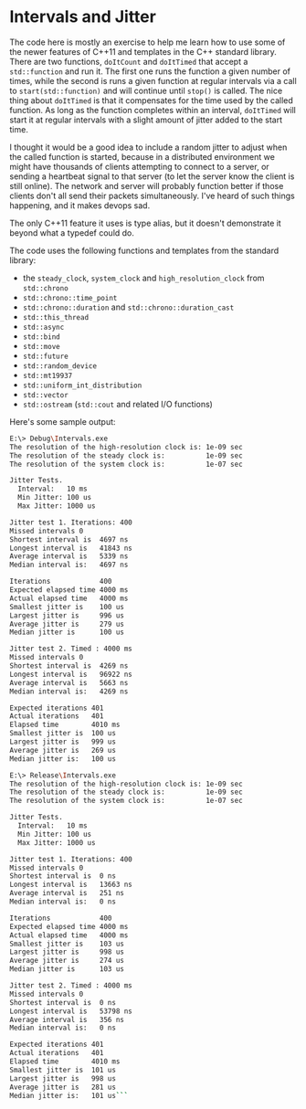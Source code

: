 # Intervals and Jitter

The code here is mostly an exercise to help me learn how to use some of the newer features of C++11 and templates in the C++ standard library. There are two functions, `doItCount` and `doItTimed` that accept a `std::function` and run it. The first one runs the function a given number of times, while the second is runs a given function at regular intervals via a call to `start(std::function)` and will continue until `stop()` is called. The nice thing about `doItTimed` is that it compensates for the time used by the called function. As long as the function completes within an interval, `doItTimed` will start it at regular intervals with a slight amount of jitter added to the start time.

I thought it would be a good idea to include a random jitter to adjust when the called function is started, because in a distributed environment we might have thousands of clients attempting to connect to a server, or sending a heartbeat signal to that server (to let the server know the client is still online). The network and server will probably function better if those clients don't all send their packets simultaneously. I've heard of such things happening, and it makes devops sad.

The only C++11 feature it uses is type alias, but it doesn't demonstrate it beyond what a typedef could do.

The code uses the following functions and templates from the standard library:

- the `steady_clock`, `system_clock` and `high_resolution_clock` from `std::chrono`
- `std::chrono::time_point`
- `std::chrono::duration` and `std::chrono::duration_cast`
- `std::this_thread`
- `std::async`
- `std::bind`
- `std::move`
- `std::future`
- `std::random_device`
- `std::mt19937`
- `std::uniform_int_distribution`
- `std::vector`
- `std::ostream` (`std::cout` and related I/O functions)


Here's some sample output:

``` sh
E:\> Debug\Intervals.exe
The resolution of the high-resolution clock is: 1e-09 sec
The resolution of the steady clock is:          1e-09 sec
The resolution of the system clock is:          1e-07 sec

Jitter Tests.
  Interval:   10 ms
  Min Jitter: 100 us
  Max Jitter: 1000 us

Jitter test 1. Iterations: 400
Missed intervals 0
Shortest interval is  4697 ns
Longest interval is   41843 ns
Average interval is   5339 ns
Median interval is:   4697 ns

Iterations            400
Expected elapsed time 4000 ms
Actual elapsed time   4000 ms
Smallest jitter is    100 us
Largest jitter is     996 us
Average jitter is     279 us
Median jitter is      100 us

Jitter test 2. Timed : 4000 ms
Missed intervals 0
Shortest interval is  4269 ns
Longest interval is   96922 ns
Average interval is   5663 ns
Median interval is:   4269 ns

Expected iterations 401
Actual iterations   401
Elapsed time        4010 ms
Smallest jitter is  100 us
Largest jitter is   999 us
Average jitter is   269 us
Median jitter is:   100 us

E:\> Release\Intervals.exe
The resolution of the high-resolution clock is: 1e-09 sec
The resolution of the steady clock is:          1e-09 sec
The resolution of the system clock is:          1e-07 sec

Jitter Tests.
  Interval:   10 ms
  Min Jitter: 100 us
  Max Jitter: 1000 us

Jitter test 1. Iterations: 400
Missed intervals 0
Shortest interval is  0 ns
Longest interval is   13663 ns
Average interval is   251 ns
Median interval is:   0 ns

Iterations            400
Expected elapsed time 4000 ms
Actual elapsed time   4000 ms
Smallest jitter is    103 us
Largest jitter is     998 us
Average jitter is     274 us
Median jitter is      103 us

Jitter test 2. Timed : 4000 ms
Missed intervals 0
Shortest interval is  0 ns
Longest interval is   53798 ns
Average interval is   356 ns
Median interval is:   0 ns

Expected iterations 401
Actual iterations   401
Elapsed time        4010 ms
Smallest jitter is  101 us
Largest jitter is   998 us
Average jitter is   281 us
Median jitter is:   101 us```
